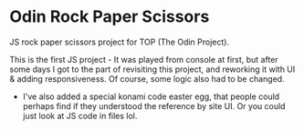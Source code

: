 # Odin Rock Paper Scissors
JS rock paper scissors project for TOP (The Odin Project).

This is the first JS project - It was played from console at first, but
after some days I got to the part of revisiting this project, and reworking
it with UI & adding responsiveness. Of course, some logic also had to be changed.
- I've also added a special konami code easter egg, that people could perhaps
find if they understood the reference by site UI. Or you could just look at
JS code in files lol.